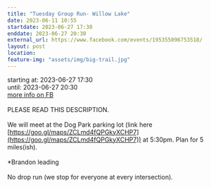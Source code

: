 ```yaml
---
title: "Tuesday Group Run- Willow Lake"
date: 2023-06-11 10:55
startdate: 2023-06-27 17:30
enddate: 2023-06-27 20:30
external_url: https://www.facebook.com/events/195355096753518/
layout: post
location: 
feature-img: "assets/img/big-trail.jpg"
---
```


starting at: 2023-06-27 17:30<br>until: 2023-06-27 20:30<br><a href="https://www.facebook.com/events/195355096753518/">more info on FB</a><br><br>PLEASE READ THIS DESCRIPTION. <br>
  <br>
  We will meet at the Dog Park parking lot (link here [https://goo.gl/maps/ZCLmd4fQPGkyXCHP7](https://goo.gl/maps/ZCLmd4fQPGkyXCHP7)) at 5&#58;30pm. Plan for 5 miles(ish).<br>
  <br>
  *Brandon leading <br>
  <br>
  No drop run (we stop for everyone at every intersection).<br>
  <br>
  

